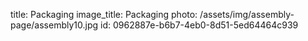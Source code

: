title: Packaging
image_title: Packaging
photo: /assets/img/assembly-page/assembly10.jpg
id: 0962887e-b6b7-4eb0-8d51-5ed64464c939
